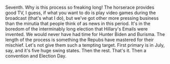 Seventh. Why is this process so freaking long! The horserace provides good TV, I guess, if what you want to do is play video games during the broadcast (that's what I do), but we've got other more pressing business than the minutia that people think of as news in this period. It's in the boredom of the interminably long election that Hillary's Emails were invented. We would never have had time for Hunter Biden and Burisma. The length of the process is something the Repubs have mastered for their mischief. Let's not give them such a tempting target. First primary is in July, say, and it's five huge swing states. Then the rest. That's it. Then a convention and Election Day. 
